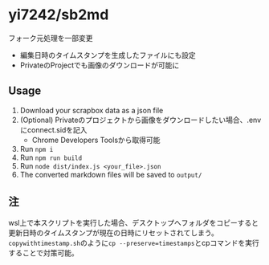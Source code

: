 # yi7242/sb2md
フォーク元処理を一部変更
- 編集日時のタイムスタンプを生成したファイルにも設定
- PrivateのProjectでも画像のダウンロードが可能に

## Usage

1. Download your scrapbox data as a json file
1. (Optional) Privateのプロジェクトから画像をダウンロードしたい場合、.envにconnect.sidを記入
    - Chrome Developers Toolsから取得可能
1. Run `npm i`
1. Run `npm run build`
1. Run `node dist/index.js <your_file>.json`
1. The converted markdown files will be saved to `output/`

## 注
wsl上で本スクリプトを実行した場合、デスクトップへフォルダをコピーすると更新日時のタイムスタンプが現在の日時にリセットされてしまう。`copywithtimestamp.sh`のように`cp --preserve=timestamps`とcpコマンドを実行することで対策可能。